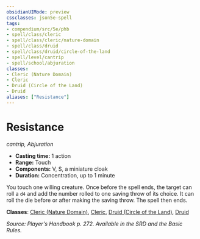 ```yaml
---
obsidianUIMode: preview
cssclasses: json5e-spell
tags:
- compendium/src/5e/phb
- spell/class/cleric
- spell/class/cleric/nature-domain
- spell/class/druid
- spell/class/druid/circle-of-the-land
- spell/level/cantrip
- spell/school/abjuration
classes:
- Cleric (Nature Domain)
- Cleric
- Druid (Circle of the Land)
- Druid
aliases: ["Resistance"]
---
```

# Resistance
*cantrip, Abjuration*  

- **Casting time:** 1 action
- **Range:** Touch
- **Components:** V, S, a miniature cloak
- **Duration:** Concentration, up to 1 minute

You touch one willing creature. Once before the spell ends, the target can roll a `d4` and add the number rolled to one saving throw of its choice. It can roll the die before or after making the saving throw. The spell then ends.

**Classes**: [Cleric (Nature Domain)](cleric-nature-domain.md), [Cleric](cleric.md), [Druid (Circle of the Land)](druid-circle-of-the-land.md), [Druid](git/3-Mechanics/CLI/classes/druid.md)

*Source: Player's Handbook p. 272. Available in the SRD and the Basic Rules.*